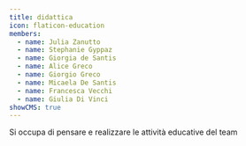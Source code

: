 ```yaml
---
title: didattica
icon: flaticon-education
members:
  - name: Julia Zanutto
  - name: Stephanie Gyppaz
  - name: Giorgia de Santis
  - name: Alice Greco
  - name: Giorgio Greco
  - name: Micaela De Santis
  - name: Francesca Vecchi
  - name: Giulia Di Vinci
showCMS: true
---
```


Si occupa di pensare e realizzare le attività educative del team
